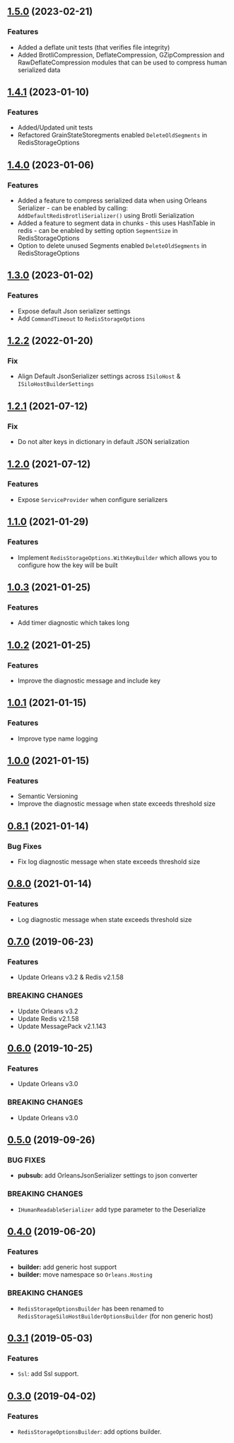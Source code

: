﻿## [1.5.0](https://github.com/jonathansant/orleans.persistence.redis/compare/1.4.1...1.5.0) (2023-02-21)

### Features

- Added a deflate unit tests (that verifies file integrity)
- Added BrotliCompression, DeflateCompression, GZipCompression and RawDeflateCompression modules that 
  can be used to compress human serialized data
  
## [1.4.1](https://github.com/jonathansant/orleans.persistence.redis/compare/1.4.0...1.4.1) (2023-01-10)

### Features

- Added/Updated unit tests
- Refactored GrainStateStoregments enabled `DeleteOldSegments` in RedisStorageOptions
  
## [1.4.0](https://github.com/jonathansant/orleans.persistence.redis/compare/1.3.0...1.4.0) (2023-01-06)

### Features

- Added a feature to compress serialized data when using Orleans Serializer - can be enabled by 
  calling: `AddDefaultRedisBrotliSerializer()` using Brotli Serialization
- Added a feature to segment data in chunks - this uses HashTable in redis - can be enabled by
  setting option `SegmentSize` in RedisStorageOptions
- Option to delete unused Segments enabled `DeleteOldSegments` in RedisStorageOptions
  
## [1.3.0](https://github.com/jonathansant/orleans.persistence.redis/compare/1.2.2...1.3.0) (2023-01-02)

### Features

- Expose default Json serializer settings
- Add `CommandTimeout` to `RedisStorageOptions`

## [1.2.2](https://github.com/jonathansant/orleans.persistence.redis/compare/1.2.1...1.2.2) (2022-01-20)

### Fix

- Align Default JsonSerializer settings across `ISiloHost` & `ISiloHostBuilderSettings` 

## [1.2.1](https://github.com/jonathansant/orleans.persistence.redis/compare/1.2.0...1.2.1) (2021-07-12)

### Fix

- Do not alter keys in dictionary in default JSON serialization

## [1.2.0](https://github.com/jonathansant/orleans.persistence.redis/compare/1.1.0...1.2.0) (2021-07-12)

### Features

- Expose `ServiceProvider` when configure serializers

## [1.1.0](https://github.com/jonathansant/orleans.persistence.redis/compare/1.0.3...1.1.0) (2021-01-29)

### Features

- Implement `RedisStorageOptions.WithKeyBuilder` which allows you to configure how the key will be built

## [1.0.3](https://github.com/jonathansant/orleans.persistence.redis/compare/1.0.2...1.0.3) (2021-01-25)

### Features

- Add timer diagnostic which takes long

## [1.0.2](https://github.com/jonathansant/orleans.persistence.redis/compare/1.0.1...1.0.2) (2021-01-25)

### Features

- Improve the diagnostic message and include key

## [1.0.1](https://github.com/jonathansant/orleans.persistence.redis/compare/1.0.0...1.0.1) (2021-01-15)

### Features

- Improve type name logging

## [1.0.0](https://github.com/jonathansant/orleans.persistence.redis/compare/0.8.1...1.0.0) (2021-01-15)

### Features

- Semantic Versioning
- Improve the diagnostic message when state exceeds threshold size

## [0.8.1](https://github.com/jonathansant/orleans.persistence.redis/compare/0.8.0...0.8.1) (2021-01-14)

### Bug Fixes

- Fix log diagnostic message when state exceeds threshold size

## [0.8.0](https://github.com/jonathansant/orleans.persistence.redis/compare/0.7.0...0.8.0) (2021-01-14)

### Features

- Log diagnostic message when state exceeds threshold size

## [0.7.0](https://github.com/jonathansant/orleans.persistence.redis/compare/0.6.0...0.7.0) (2019-06-23)

### Features

- Update Orleans v3.2 & Redis v2.1.58

### BREAKING CHANGES

- Update Orleans v3.2
- Update Redis v2.1.58
- Update MessagePack v2.1.143

## [0.6.0](https://github.com/jonathansant/orleans.persistence.redis/compare/0.5.0...0.6.0) (2019-10-25)

### Features

- Update Orleans v3.0

### BREAKING CHANGES

- Update Orleans v3.0

## [0.5.0](https://github.com/jonathansant/orleans.persistence.redis/compare/0.4.0...0.5.0) (2019-09-26)

### BUG FIXES

- **pubsub:**  add OrleansJsonSerializer settings to json converter

### BREAKING CHANGES

- `IHumanReadableSerializer` add type parameter to the Deserialize

## [0.4.0](https://github.com/jonathansant/orleans.persistence.redis/compare/0.3.1...0.4.0) (2019-06-20)

### Features

- **builder:** add generic host support
- **builder:** move namespace so `Orleans.Hosting`

### BREAKING CHANGES

- `RedisStorageOptionsBuilder` has been renamed to `RedisStorageSiloHostBuilderOptionsBuilder` (for non generic host)

## [0.3.1](https://github.com/jonathansant/orleans.persistence.redis/compare/0.3.0...0.3.1) (2019-05-03)

### Features

- `Ssl`: add Ssl support.

## [0.3.0](https://github.com/jonathansant/orleans.persistence.redis/compare/0.2.2...0.3.0) (2019-04-02)

### Features

- `RedisStorageOptionsBuilder`: add options builder.
